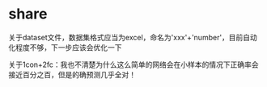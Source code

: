 # share
关于dataset文件，数据集格式应当为excel，命名为'xxx'+'number'，目前自动化程度不够，下一步应该会优化一下

关于1con+2fc：我也不清楚为什么这么简单的网络会在小样本的情况下正确率会接近百分之百，但是的确预测几乎全对！
              
